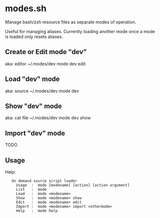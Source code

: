 # modes.sh
Manage bash/zsh resource files as separate modes of operation.

Useful for managing aliases.  Currently loading another mode once a mode is loaded only resets aliases.

## Create or Edit mode "dev"
aka: editor ~/.modes/dev
  mode dev edit

## Load "dev" mode
aka: source ~/.modes/dev
  mode dev

## Show "dev" mode 
aka: cat file ~/.modes/dev
  mode dev show

## Import "dev" mode 
TODO

## Usage 
Help:
```
   On demand source script loader
     Usage  :  mode [modename] [action] [action argument]
     List   :  mode
     Load   :  mode <modename>
     Show   :  mode <modename> show
     Edit   :  mode <modename> edit
     Import :  mode <modename> import <othermode>
     Help   :  mode help
```
